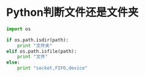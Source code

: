 # Python判断文件还是文件夹

```python
import os

if os.path.isdir(path):
    print "文件夹"
elif os.path.isfile(path):
    print "文件"
else:
    print "socket,FIFO,device"
```

